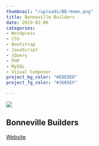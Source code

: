 ```yaml
---
thumbnail: "/uploads/BB-Home.png"
title: Bonneville Builders
date: 2019-02-06
categories:
- Wordpress
- CSS
- Bootstrap
- JavaScript
- jQuery
- PHP
- MySQL
- Visual Composer
project_bg_color: "#EDEDED"
project_fg_color: "#36B5EF"

---
```

![](/uploads/BB-Home.png)
## Bonneville Builders
[Website]("https://buildbonneville.com)